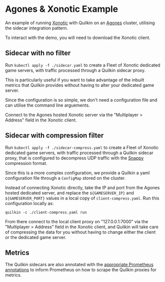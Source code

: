 # Agones & Xonotic Example

An example of running [Xonotic](https://xonotic.org/) with Quilkin on an [Agones](https://agones.dev/) cluster, 
utilising the sidecar integration pattern.

To interact with the demo, you will need to download the Xonotic client.

## Sidecar with no filter

Run `kubectl apply -f ./sidecar.yaml` 
to create a Fleet of Xonotic dedicated game servers, with traffic processed through a Quilkin sidecar proxy.

This is particularly useful if you want to take advantage of the inbuilt metrics that Quilkin provides without 
having to alter your dedicated game server.

Since the configuration is so simple, we don't need a configuration file and can utilise the command line arguements.

Connect to the Agones hosted Xonotic server via the "Multiplayer > Address" field in the Xonotic client.

## Sidecar with compression filter

Run `kubectl apply -f ./sidecar-compress.yaml`
to create a Fleet of Xonotic dedicated game servers, with traffic processed through a Quilkin sidecar proxy, 
that is configured to decompress UDP traffic with the [Snappy](https://crates.io/crates/snap) 
compression format.

Since this is a more complex configuration, we provide a Quilkin a yaml configuration file through a `ConfigMap` 
stored on the cluster.

Instead of connecting Xonotic directly, take the IP and port from the Agones hosted dedicated server, and replace the 
`${GAMESERVER_IP}` and `${GAMESERVER_PORT}` values in a local copy of `client-compress.yaml`. Run this configuration 
locally as:

`quilkin -c ./client-compress.yaml run`

From there connect to the local client proxy on "127.0.0.1:7000" via the "Multiplayer > Address" field in the 
Xonotic client, and Quilkin will take care of compressing the data for you without having to change either the 
client or the dedicated game server.

## Metrics

The Quilkin sidecars are also annotated with the 
[appropriate Prometheus annotations](https://github.com/prometheus-community/helm-charts/tree/main/charts/prometheus#scraping-pod-metrics-via-annotations)
to inform Prometheus on how to scrape the Quilkin proxies for metrics.
